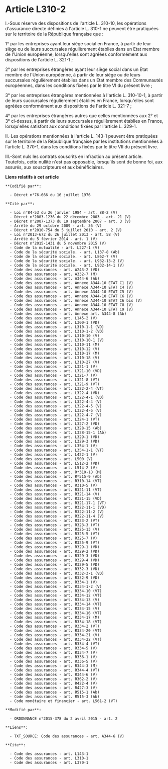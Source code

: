 # Article L310-2

I.-Sous réserve des dispositions de l'article L. 310-10, les opérations d'assurance directe définies à l'article L. 310-1 ne
peuvent être pratiquées sur le territoire de la République française que : 

1° par les entreprises ayant leur siège social en France, à partir de leur siège ou de leurs succursales régulièrement
établies dans un Etat membre de l'Union européenne, lorsqu'elles sont agréées conformément aux dispositions de l'article L.
321-1 ; 

2° par les entreprises étrangères ayant leur siège social dans un Etat membre de l'Union européenne, à partir de leur siège
ou de leurs succursales régulièrement établies dans un Etat membre des Communautés européennes, dans les conditions fixées
par le titre VI du présent livre ; 

3° par les entreprises étrangères mentionnées à l'article L. 310-10-1, à partir de leurs succursales régulièrement établies
en France, lorsqu'elles sont agréées conformément aux dispositions de l'article L. 321-7 ; 

4° par les entreprises étrangères autres que celles mentionnées aux 2° et 3° ci-dessus, à partir de leurs succursales
régulièrement établies en France, lorsqu'elles satisfont aux conditions fixées par l'article L. 329-1. 

II.-Les opérations mentionnées à l'article L. 143-1 peuvent être pratiquées sur le territoire de la République française par
les institutions mentionnées à l'article L. 370-1, dans les conditions fixées par le titre VII du présent livre. 

III.-Sont nuls les contrats souscrits en infraction au présent article. Toutefois, cette nullité n'est pas opposable,
lorsqu'ils sont de bonne foi, aux assurés, aux souscripteurs et aux bénéficiaires.

**Liens relatifs à cet article**

	**Codifié par**:

	  - Décret n°76-666 du 16 juillet 1976

	**Cité par**:

	  - Loi n°84-53 du 26 janvier 1984 - art. 88-2 (V)
	  - Décret n°2003-1236 du 22 décembre 2003 - art. 21 (V)
	  - Décret n°2007-1373 du 19 septembre 2007 - art. 3 (V)
	  - Arrêté du 29 octobre 2009 - art. 36 (V)
	  - Décret n°2010-754 du 5 juillet 2010 - art. 2 (V)
	  - Loi n°2013-672 du 26 juillet 2013 - art. 58 (V)
	  - Arrêté du 5 février 2014 - art. 1 (V)
	  - Décret n°2015-1431 du 5 novembre 2015 (V)
	  - Code de la mutualité - art. L227-1 (V)
	  - Code de la sécurité sociale. - art. L137-8 (Ab)
	  - Code de la sécurité sociale. - art. L862-7 (V)
	  - Code de la sécurité sociale. - art. L932-13-2 (V)
	  - Code de la sécurité sociale. - art. L932-14-1 (V)
	  - Code des assurances - art. A243-2 (VD)
	  - Code des assurances - art. A332-7 (M)
	  - Code des assurances - art. A344-6 (Ab)
	  - Code des assurances - art. Annexe A344-10 ETAT C1 (V)
	  - Code des assurances - art. Annexe A344-10 ETAT C4 (V)
	  - Code des assurances - art. Annexe A344-10 ETAT C5 (V)
	  - Code des assurances - art. Annexe A344-10 ETAT C6 (V)
	  - Code des assurances - art. Annexe A344-10 ETAT C6 bis (V)
	  - Code des assurances - art. Annexe A344-10 ETAT C8 (V)
	  - Code des assurances - art. Annexe A344-10 ETAT C9 (V)
	  - Code des assurances - art. Annexe art. A344-8 (Ab)
	  - Code des assurances - art. L145-2 (V)
	  - Code des assurances - art. L300-1 (VD)
	  - Code des assurances - art. L310-1-1 (VD)
	  - Code des assurances - art. L310-1-2 (VD)
	  - Code des assurances - art. L310-10 (V)
	  - Code des assurances - art. L310-10-1 (V)
	  - Code des assurances - art. L310-11 (M)
	  - Code des assurances - art. L310-12 (V)
	  - Code des assurances - art. L310-17 (M)
	  - Code des assurances - art. L310-18 (V)
	  - Code des assurances - art. L310-27 (V)
	  - Code des assurances - art. L321-1 (V)
	  - Code des assurances - art. L321-10 (VD)
	  - Code des assurances - art. L321-7 (V)
	  - Code des assurances - art. L321-8 (VT)
	  - Code des assurances - art. L321-9 (VT)
	  - Code des assurances - art. L322-2-4 (VT)
	  - Code des assurances - art. L322-4 (VD)
	  - Code des assurances - art. L322-4-1 (VD)
	  - Code des assurances - art. L322-4-4 (V)
	  - Code des assurances - art. L322-4-5 (V)
	  - Code des assurances - art. L322-4-6 (V)
	  - Code des assurances - art. L322-4-7 (V)
	  - Code des assurances - art. L324-1 (VT)
	  - Code des assurances - art. L327-2 (VD)
	  - Code des assurances - art. L328-15 (Ab)
	  - Code des assurances - art. L328-15-1 (Ab)
	  - Code des assurances - art. L329-1 (VD)
	  - Code des assurances - art. L329-3 (VD)
	  - Code des assurances - art. L354-1 (V)
	  - Code des assurances - art. L354-1-1 (VT)
	  - Code des assurances - art. L422-1 (V)
	  - Code des assurances - art. L500 (V)
	  - Code des assurances - art. L512-2 (VD)
	  - Code des assurances - art. L514-2 (V)
	  - Code des assurances - art. R*310-18 (M)
	  - Code des assurances - art. R*515-9 (Ab)
	  - Code des assurances - art. R310-14 (VT)
	  - Code des assurances - art. R310-5 (V)
	  - Code des assurances - art. R321-11 (VT)
	  - Code des assurances - art. R321-14 (V)
	  - Code des assurances - art. R321-15 (VD)
	  - Code des assurances - art. R321-17-1 (VT)
	  - Code des assurances - art. R322-11-1 (VD)
	  - Code des assurances - art. R322-11-2 (V)
	  - Code des assurances - art. R322-11-4 (V)
	  - Code des assurances - art. R323-2 (VT)
	  - Code des assurances - art. R323-3 (VT)
	  - Code des assurances - art. R325-13 (V)
	  - Code des assurances - art. R325-5 (VT)
	  - Code des assurances - art. R325-7 (V)
	  - Code des assurances - art. R325-9 (VT)
	  - Code des assurances - art. R329-1 (VD)
	  - Code des assurances - art. R329-2 (VD)
	  - Code des assurances - art. R329-3 (VD)
	  - Code des assurances - art. R329-4 (VD)
	  - Code des assurances - art. R329-5 (VD)
	  - Code des assurances - art. R332-3 (VD)
	  - Code des assurances - art. R332-3-1 (VD)
	  - Code des assurances - art. R332-9 (VD)
	  - Code des assurances - art. R334-1 (V)
	  - Code des assurances - art. R334-1-2 (V)
	  - Code des assurances - art. R334-10 (VT)
	  - Code des assurances - art. R334-12 (VT)
	  - Code des assurances - art. R334-13 (V)
	  - Code des assurances - art. R334-14 (VT)
	  - Code des assurances - art. R334-15 (V)
	  - Code des assurances - art. R334-16 (VT)
	  - Code des assurances - art. R334-17 (M)
	  - Code des assurances - art. R334-18 (VT)
	  - Code des assurances - art. R334-2 (VT)
	  - Code des assurances - art. R334-20 (VT)
	  - Code des assurances - art. R334-21 (V)
	  - Code des assurances - art. R334-22 (VT)
	  - Code des assurances - art. R334-4 (VT)
	  - Code des assurances - art. R334-5 (V)
	  - Code des assurances - art. R334-7 (V)
	  - Code des assurances - art. R336-1 (V)
	  - Code des assurances - art. R336-5 (V)
	  - Code des assurances - art. R344-3 (M)
	  - Code des assurances - art. R344-4 (VT)
	  - Code des assurances - art. R344-6 (V)
	  - Code des assurances - art. R362-2 (V)
	  - Code des assurances - art. R422-4 (V)
	  - Code des assurances - art. R427-3 (V)
	  - Code des assurances - art. R515-1 (Ab)
	  - Code des assurances - art. R515-3 (Ab)
	  - Code monétaire et financier - art. L561-2 (VT)

	**Modifié par**:

	  - ORDONNANCE n°2015-378 du 2 avril 2015 - art. 2

	**Liens**:

	  - TXT_SOURCE: Code des assurances - art. A344-6 (V)

	**Cite**:

	  - Code des assurances - art. L143-1
	  - Code des assurances - art. L310-1
	  - Code des assurances - art. L370-1

